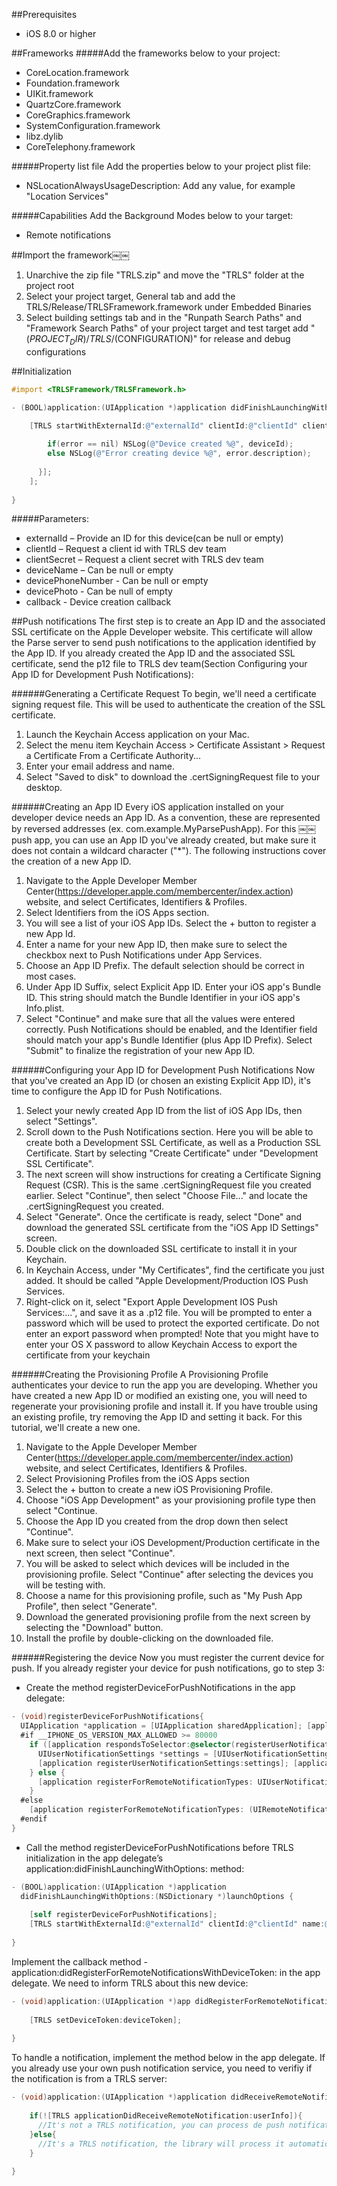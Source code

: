 ##Prerequisites
- iOS 8.0 or higher

##Frameworks
#####Add the frameworks below to your project:
- CoreLocation.framework
- Foundation.framework
- UIKit.framework
- QuartzCore.framework
- CoreGraphics.framework
- SystemConfiguration.framework
- libz.dylib
- CoreTelephony.framework

#####Property list file
Add the properties below to your project plist file:
- NSLocationAlwaysUsageDescription: Add any value, for example "Location Services"

#####Capabilities
Add the Background Modes below to your target:
- Remote notifications

##Import the framework￼￼
1. Unarchive the zip file "TRLS.zip" and move the "TRLS" folder at the project root 
2. Select your project target, General tab and add the TRLS/Release/TRLSFramework.framework under Embedded Binaries
3. Select building settings tab and in the "Runpath Search Paths" and "Framework Search Paths" of your project target and test target add "$(PROJECT_DIR)/TRLS/$(CONFIGURATION)" for release and debug configurations

##Initialization
```objective-c
#import <TRLSFramework/TRLSFramework.h>

- (BOOL)application:(UIApplication *)application didFinishLaunchingWithOptions:(NSDictionary *)launchOptions {

    [TRLS startWithExternalId:@"externalId" clientId:@"clientId" clientSecret:@"clientSecret" name:@"deviceName" phone:@"devicePhoneNumber" photo:devicePhoto callback:^(NSString *deviceId, NSError *error) {
        
        if(error == nil) NSLog(@"Device created %@", deviceId);
        else NSLog(@"Error creating device %@", error.description);
        
      }];
    ];
    
}
```

#####Parameters:
- externalId – Provide an ID for this device(can be null or empty) 
- clientId – Request a client id with TRLS dev team
- clientSecret – Request a client secret with TRLS dev team 
- deviceName – Can be null or empty
- devicePhoneNumber - Can be null or empty
- devicePhoto - Can be null of empty
- callback - Device creation callback

##Push notifications
The first step is to create an App ID and the associated SSL certificate on the Apple Developer website. This certificate will allow the Parse server to send push notifications to the application identified by the App ID. If you already created the App ID and the associated SSL certificate, send the p12 file to TRLS dev team(Section Configuring your App ID for Development Push Notifications): 

######Generating a Certificate Request
To begin, we'll need a certificate signing request file. This will be used to authenticate the creation of the SSL certificate.

1. Launch the Keychain Access application on your Mac.
2. Select the menu item Keychain Access > Certificate Assistant > Request a
Certificate From a Certificate Authority...
3. Enter your email address and name.
4. Select "Saved to disk" to download the .certSigningRequest file to your desktop.

######Creating an App ID
Every iOS application installed on your developer device needs an App ID. As a convention, these are represented by reversed addresses (ex. com.example.MyParsePushApp). For this
￼￼push app, you can use an App ID you've already created, but make sure it does not contain a wildcard character ("*"). The following instructions cover the creation of a new App ID.

1. Navigate to the Apple Developer Member Center(https://developer.apple.com/membercenter/index.action) website, and select Certificates, Identifiers & Profiles.
2. Select Identifiers from the iOS Apps section.
3. You will see a list of your iOS App IDs. Select the + button to register a new App Id.
4. Enter a name for your new App ID, then make sure to select the checkbox next to Push Notifications under App Services.
5. Choose an App ID Prefix. The default selection should be correct in most cases.
6. Under App ID Suffix, select Explicit App ID. Enter your iOS app's Bundle ID. This
string should match the Bundle Identifier in your iOS app's Info.plist.
7. Select "Continue" and make sure that all the values were entered correctly. Push Notifications should be enabled, and the Identifier field should match your app's Bundle Identifier (plus App ID Prefix). Select "Submit" to finalize the registration of your new App ID.

######Configuring your App ID for Development Push Notifications
Now that you've created an App ID (or chosen an existing Explicit App ID), it's time to configure the App ID for Push Notifications.

1. Select your newly created App ID from the list of iOS App IDs, then select "Settings".
2. Scroll down to the Push Notifications section. Here you will be able to create both a
Development SSL Certificate, as well as a Production SSL Certificate. Start by
selecting "Create Certificate" under "Development SSL Certificate".
3. The next screen will show instructions for creating a Certificate Signing Request
(CSR). This is the same .certSigningRequest file you created earlier. Select "Continue", then select "Choose File..." and locate the .certSigningRequest you created.
4. Select "Generate". Once the certificate is ready, select "Done" and download the generated SSL certificate from the "iOS App ID Settings" screen.
5. Double click on the downloaded SSL certificate to install it in your Keychain.
6. In Keychain Access, under "My Certificates", find the certificate you just added. It
should be called "Apple Development/Production IOS Push Services.
7. Right-click on it, select "Export Apple Development IOS Push Services:...", and save
it as a .p12 file. You will be prompted to enter a password which will be used to protect the exported certificate. Do not enter an export password when prompted! Note that you might have to enter your OS X password to allow Keychain Access to export the certificate from your keychain

######Creating the Provisioning Profile
A Provisioning Profile authenticates your device to run the app you are developing. Whether you have created a new App ID or modified an existing one, you will need to regenerate your provisioning profile and install it. If you have trouble using an existing profile, try removing the App ID and setting it back. For this tutorial, we'll create a new one.

1. Navigate to the Apple Developer Member Center(https://developer.apple.com/membercenter/index.action) website, and select Certificates, Identifiers & Profiles.
2. Select Provisioning Profiles from the iOS Apps section
3. Select the + button to create a new iOS Provisioning Profile.
4. Choose "iOS App Development" as your provisioning profile type then select
"Continue.
5. Choose the App ID you created from the drop down then select "Continue".
6. Make sure to select your iOS Development/Production certificate in the next screen,
then select "Continue".
7. You will be asked to select which devices will be included in the provisioning profile.
Select "Continue" after selecting the devices you will be testing with.
8. Choose a name for this provisioning profile, such as "My Push App Profile", then
select "Generate".
9. Download the generated provisioning profile from the next screen by selecting the
"Download" button.
10. Install the profile by double-clicking on the downloaded file.

######Registering the device
Now you must register the current device for push. If you already register your device for push notifications, go to step 3:

-  Create the method registerDeviceForPushNotifications in the app delegate: 
```objective-c
- (void)registerDeviceForPushNotifications{
  UIApplication *application = [UIApplication sharedApplication]; [application unregisterForRemoteNotifications];
  #if __IPHONE_OS_VERSION_MAX_ALLOWED >= 80000
    if ([application respondsToSelector:@selector(registerUserNotificationSettings:)]) {
      UIUserNotificationSettings *settings = [UIUserNotificationSettings settingsForTypes:UIUserNotificationTypeAlert | UIUserNotificationTypeBadge | UIUserNotificationTypeSound categories:nil];
      [application registerUserNotificationSettings:settings]; [application registerForRemoteNotifications];
    } else {
      [application registerForRemoteNotificationTypes: UIUserNotificationTypeSound | UIUserNotificationTypeAlert | UIUserNotificationTypeBadge];
    }
  #else
    [application registerForRemoteNotificationTypes: (UIRemoteNotificationTypeAlert | UIRemoteNotificationTypeBadge | UIRemoteNotificationTypeSound)];    
  #endif 
}
```
-  Call the method registerDeviceForPushNotifications before TRLS initialization in the app delegate’s application:didFinishLaunchingWithOptions: method:
```objective-c
- (BOOL)application:(UIApplication *)application
  didFinishLaunchingWithOptions:(NSDictionary *)launchOptions {
    
    [self registerDeviceForPushNotifications];
    [TRLS startWithExternalId:@"externalId" clientId:@"clientId" name:@"deviceName" phone:@"devicePhoneNumber"];
    
}
```

Implement the callback method - application:didRegisterForRemoteNotificationsWithDeviceToken: in the app delegate. We need to inform TRLS about this new device:
```objective-c
- (void)application:(UIApplication *)app didRegisterForRemoteNotificationsWithDeviceToken:(NSData *)deviceToken {
  
    [TRLS setDeviceToken:deviceToken];
   
}
```
To handle a notification, implement the method below in the app delegate. If you already use your own push notification service, you need to verifiy if the notification is from a TRLS server:
```objective-c
- (void)application:(UIApplication *)application didReceiveRemoteNotification:(NSDictionary *)userInfo{
  
    if(![TRLS applicationDidReceiveRemoteNotification:userInfo]){
      //It's not a TRLS notification, you can process de push notification
    }else{
      //It's a TRLS notification, the library will process it automatically;
    }
  
}

